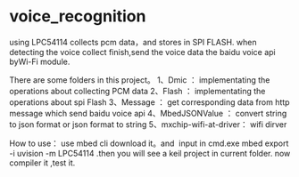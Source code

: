 # voice_recognition
using LPC54114 collects pcm data，and stores in SPI FLASH. when detecting the voice collect finish,send the voice data the baidu voice api 
byWi-Fi module.

There are some folders in this project。
1、Dmic ：  implementating the  operations  about collecting PCM data
2、Flash ： implementating the  operations  about spi Flash
3、Message ： get corresponding data from http message which  send  baidu voice  api
4、MbedJSONValue ： convert string to json format or  json format to string
5、mxchip-wifi-at-driver： wifi dirver


How to use：
use mbed cli download it。and  input in cmd.exe mbed export -i uvision -m LPC54114 .then you will see a keil project in current folder. now compiler it ,test it. 

